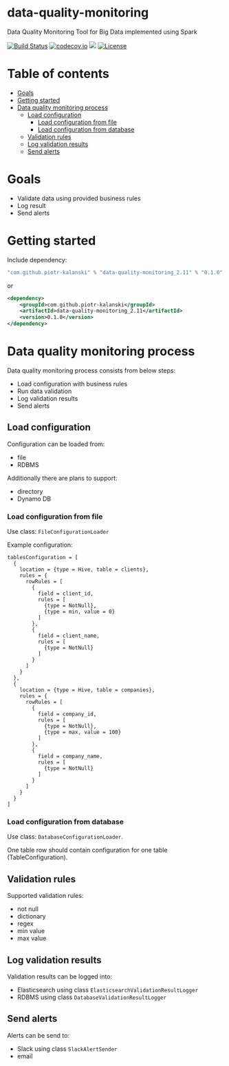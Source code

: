 # data-quality-monitoring
Data Quality Monitoring Tool for Big Data implemented using Spark

[![Build Status](https://api.travis-ci.org/piotr-kalanski/data-quality-monitoring.png?branch=development)](https://api.travis-ci.org/piotr-kalanski/data-quality-monitoring.png?branch=development)
[![codecov.io](http://codecov.io/github/piotr-kalanski/data-quality-monitoring/coverage.svg?branch=development)](http://codecov.io/github/piotr-kalanski/data-quality-monitoring/coverage.svg?branch=development)
[<img src="https://img.shields.io/maven-central/v/com.github.piotr-kalanski/data-quality-monitoring_2.11.svg?label=latest%20release"/>](http://search.maven.org/#search%7Cga%7C1%7Ca%3A%22data-quality-monitoring_2.11%22)
[![License](http://img.shields.io/:license-Apache%202-red.svg)](http://www.apache.org/licenses/LICENSE-2.0.txt)

# Table of contents

- [Goals](#goals)
- [Getting started](#getting-started)
- [Data quality monitoring process](#data-quality-monitoring-process)
  - [Load configuration](#load-configuration)
    - [Load configuration from file](#load-configuration-from-file)
    - [Load configuration from database](#load-configuration-from-database)
  - [Validation rules](#validation-rules)
  - [Log validation results](#log-validation-results)
  - [Send alerts](#send-alerts)

# Goals

- Validate data using provided business rules
- Log result
- Send alerts

# Getting started

Include dependency:

```scala
"com.github.piotr-kalanski" % "data-quality-monitoring_2.11" % "0.1.0"
```

or

```xml
<dependency>
    <groupId>com.github.piotr-kalanski</groupId>
    <artifactId>data-quality-monitoring_2.11</artifactId>
    <version>0.1.0</version>
</dependency>
```

# Data quality monitoring process

Data quality monitoring process consists from below steps:
- Load configuration with business rules
- Run data validation
- Log validation results
- Send alerts

## Load configuration

Configuration can be loaded from:
- file
- RDBMS

Additionally there are plans to support:
- directory
- Dynamo DB

### Load configuration from file

Use class: ```FileConfigurationLoader```

Example configuration:
```
tablesConfiguration = [
  {
    location = {type = Hive, table = clients},
    rules = {
      rowRules = [
        {
          field = client_id,
          rules = [
            {type = NotNull},
            {type = min, value = 0}
          ]
        },
        {
          field = client_name,
          rules = [
            {type = NotNull}
          ]
        }
      ]
    }
  },
  {
    location = {type = Hive, table = companies},
    rules = {
      rowRules = [
        {
          field = company_id,
          rules = [
            {type = NotNull},
            {type = max, value = 100}
          ]
        },
        {
          field = company_name,
          rules = [
            {type = NotNull}
          ]
        }
      ]
    }
  }
]
```

### Load configuration from database

Use class: `DatabaseConfigurationLoader`.

One table row should contain configuration for one table (TableConfiguration).

## Validation rules

Supported validation rules:
- not null
- dictionary
- regex
- min value
- max value

## Log validation results

Validation results can be logged into:
- Elasticsearch using class `ElasticsearchValidationResultLogger`
- RDBMS using class `DatabaseValidationResultLogger`

## Send alerts

Alerts can be send to:
- Slack using class `SlackAlertSender`
- email

